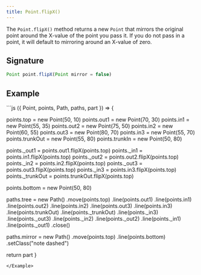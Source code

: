 ```yaml
---
title: Point.flipX()
---
```


The `Point.flipX()` method returns a new `Point` that mirrors the original
point around the X-value of the point you pass it.  If you do not pass in a
point, it will default to mirroring around an X-value of zero.

## Signature

```js
Point point.flipX(Point mirror = false)
```

## Example

<Example caption="An example of the Point.flipX() method">
```js
({ Point, points, Path, paths, part }) => {

  points.top = new Point(50, 10)
  points.out1 = new Point(70, 30)
  points.in1 = new Point(55, 35)
  points.out2 = new Point(75, 50)
  points.in2 = new Point(60, 55)
  points.out3 = new Point(80, 70)
  points.in3 = new Point(55, 70)
  points.trunkOut = new Point(55, 80)
  points.trunkIn = new Point(50, 80)
  
  points._out1 = points.out1.flipX(points.top)
  points._in1 = points.in1.flipX(points.top)
  points._out2 = points.out2.flipX(points.top)
  points._in2 = points.in2.flipX(points.top)
  points._out3 = points.out3.flipX(points.top)
  points._in3 = points.in3.flipX(points.top)
  points._trunkOut = points.trunkOut.flipX(points.top)
  
  points.bottom = new Point(50, 80)
  
  paths.tree = new Path()
    .move(points.top)
    .line(points.out1)
    .line(points.in1)
    .line(points.out2)
    .line(points.in2)
    .line(points.out3)
    .line(points.in3)
    .line(points.trunkOut)
    .line(points._trunkOut)
    .line(points._in3)
    .line(points._out3)
    .line(points._in2)
    .line(points._out2)
    .line(points._in1)
    .line(points._out1)
    .close()
  
  paths.mirror = new Path()
    .move(points.top)
    .line(points.bottom)
    .setClass("note dashed")

  return part
}
```
</Example>

